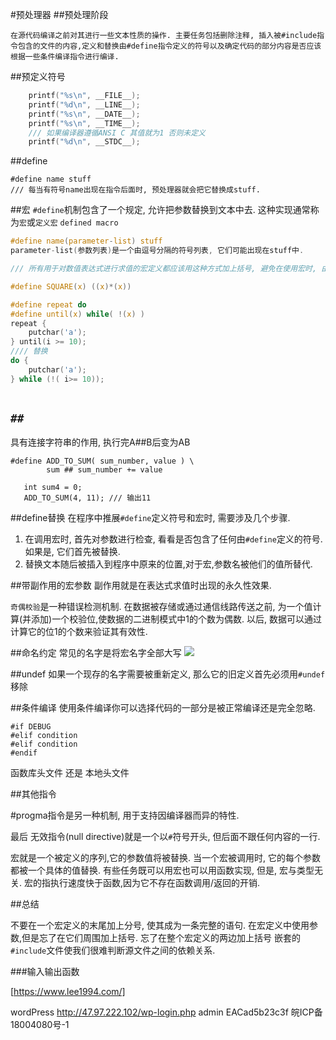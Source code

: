 #预处理器
##预处理阶段

```
在源代码编译之前对其进行一些文本性质的操作. 主要任务包括删除注释, 插入被#include指令包含的文件的内容,定义和替换由#define指令定义的符号以及确定代码的部分内容是否应该根据一些条件编译指令进行编译.
```
##预定义符号

```c
    printf("%s\n", __FILE__);
    printf("%d\n", __LINE__);
    printf("%s\n", __DATE__);
    printf("%s\n", __TIME__);
    /// 如果编译器遵循ANSI C 其值就为1 否则未定义
    printf("%d\n", __STDC__);
```

##define

```
#define name stuff
/// 每当有符号name出现在指令后面时, 预处理器就会把它替换成stuff.
```
##宏
`#define`机制包含了一个规定, 允许把参数替换到文本中去. 这种实现通常称为`宏`或`定义宏`
`defined macro`

```c
#define name(parameter-list) stuff
parameter-list(参数列表)是一个由逗号分隔的符号列表, 它们可能出现在stuff中.
```


```c
/// 所有用于对数值表达式进行求值的宏定义都应该用这种方式加上括号, 避免在使用宏时, 由于参数中的操作符或临近的操作符之间不可预料的相互作用

#define SQUARE(x) ((x)*(x))
```

```c
#define repeat do
#define until(x) while( !(x) )
repeat {
	putchar('a');
} until(i >= 10);
//// 替换
do {
	putchar('a');
} while (!( i>= 10));
    
```
## `##`
具有连接字符串的作用, 执行完A##B后变为AB

```
#define ADD_TO_SUM( sum_number, value ) \
        sum ## sum_number += value

   int sum4 = 0;
   ADD_TO_SUM(4, 11); /// 输出11 
```

##define替换
在程序中推展`#define`定义符号和宏时, 需要涉及几个步骤.
1. 在调用宏时, 首先对参数进行检查, 看看是否包含了任何由`#define`定义的符号.如果是, 它们首先被替换.
2. 替换文本随后被插入到程序中原来的位置,对于宏,参数名被他们的值所替代.

##带副作用的宏参数
副作用就是在表达式求值时出现的永久性效果.

`奇偶校验`是一种错误检测机制. 在数据被存储或通过通信线路传送之前, 为一个值计算(并添加)一个校验位,使数据的二进制模式中1的个数为偶数. 以后, 数据可以通过计算它的位1的个数来验证其有效性.

##命名约定
常见的名字是将宏名字全部大写
![](https://ws4.sinaimg.cn/large/006tKfTcgy1fqz44uhry0j30op09zq4w.jpg)

##undef
如果一个现存的名字需要被重新定义, 那么它的旧定义首先必须用`#undef`移除

##条件编译
使用条件编译你可以选择代码的一部分是被正常编译还是完全忽略.

```
#if DEBUG
#elif condition
#elif condition
#endif

```
函数库头文件 还是 本地头文件

##其他指令

#progma指令是另一种机制, 用于支持因编译器而异的特性.

最后 无效指令(null directive)就是一个以`#`符号开头, 但后面不跟任何内容的一行.

宏就是一个被定义的序列,它的参数值将被替换. 当一个宏被调用时, 它的每个参数都被一个具体的值替换.
有些任务既可以用宏也可以用函数实现, 但是, 宏与类型无关. 宏的指执行速度快于函数,因为它不存在函数调用/返回的开销.

##总结

不要在一个宏定义的末尾加上分号, 使其成为一条完整的语句.
在宏定义中使用参数,但是忘了在它们周围加上括号.
忘了在整个宏定义的两边加上括号
嵌套的`#include`文件使我们很难判断源文件之间的依赖关系.

###输入输出函数

[https://www.lee1994.com/]

wordPress 
http://47.97.222.102/wp-login.php
admin
EACad5b23c3f
皖ICP备18004080号-1

